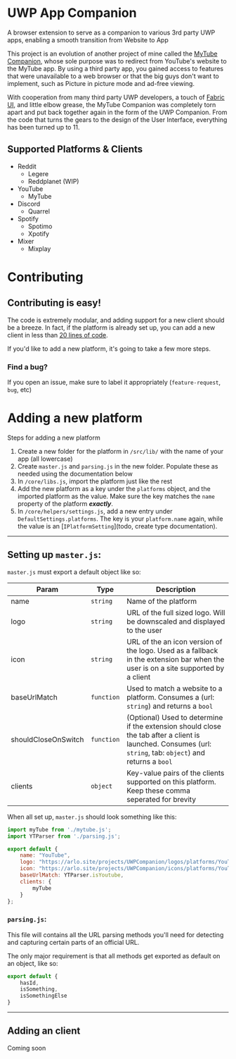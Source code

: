 # UWP App Companion
A browser extension to serve as a companion to various 3rd party UWP apps, enabling a smooth transition from Website to App

This project is an evolution of another project of mine called the [MyTube Companion](https://github.com/Arlodotexe/myTube-Companion), whose sole purpose was to redirect from YouTube's website to the MyTube app. By using a third party app, you gained access to features that were unavailable to a web browser or that the big guys don't want to implement, such as Picture in picture mode and ad-free viewing.

With cooperation from many third party UWP developers, a touch of [Fabric UI](https://developer.microsoft.com/en-us/fabric#/), and little elbow grease, the MyTube Companion was completely torn apart and put back together again in the form of the UWP Companion. From the code that turns the gears to the design of the User Interface, everything has been turned up to 11.

## Supported Platforms & Clients

 - Reddit
    - Legere
    - Reddplanet (WIP)
 - YouTube
    - MyTube
 - Discord
    - Quarrel
 - Spotify
    - Spotimo
    - Xpotify
 - Mixer
   - Mixplay

 
# Contributing

## Contributing is easy!

The code is extremely modular, and adding support for a new client should be a breeze. In fact, if the platform is already set up, you can add a new client in less than [20 lines of code](https://github.com/Arlodotexe/UWP-Companion/blob/master/core/lib/discord/quarrel.js).

If you'd like to add a new platform, it's going to take a few more steps. 

### Find a bug?
 If you open an issue, make sure to label it appropriately (`feature-request`, `bug`, etc)




# Adding a new platform

Steps for adding a new platform
1. Create a new folder for the platform in `/src/lib/` with the name of your app (all lowercase)
2. Create `master.js` and `parsing.js` in the new folder. Populate these as needed using the documentation below
3. In `/core/libs.js`, import the platform just like the rest
4. Add the new platform as a key under the `platforms` object, and the imported platform as the value. Make sure the key matches the `name` property of the platform _**exactly**_.
5. In `/core/helpers/settings.js`, add a new entry under `DefaultSettings.platforms`. The key is your `platform.name` again, while the value is an [`IPlatformSetting`](todo, create type documentation).

---
## Setting up `master.js`:

`master.js` must export a default object like so:


| Param  | Type                | Description  |
| ------ | ------------------- | ------------ |
| name | <code>string</code> | Name of the platform |
| logo | <code>string</code> | URL of the full sized logo. Will be downscaled and displayed to the user |
| icon | <code>string</code> | URL of the an icon version of the logo. Used as a fallback in the extension bar when the user is on a site supported by a client | 
| baseUrlMatch | <code>function</code> | Used to match a website to a platform. Consumes a (url: `string`) and returns a `bool` |
| shouldCloseOnSwitch | <code>function</code> | (Optional) Used to determine if the extension should close the tab after a client is launched. Consumes (url: `string`, tab: `object`) and returns a `bool` |
| clients | <code>object</code> | Key-value pairs of the clients supported on this platform. Keep these comma seperated for brevity |

When all set up, `master.js` should look something like this:
```javascript
import myTube from './mytube.js';
import YTParser from './parsing.js';

export default {
    name: "YouTube",
    logo: "https://arlo.site/projects/UWPCompanion/logos/platforms/YouTube.png",
    icon: "https://arlo.site/projects/UWPCompanion/icons/platforms/YouTube.png",
    baseUrlMatch: YTParser.isYoutube,
    clients: {
        myTube
    }
};
```

### `parsing.js`:

This file will contains all the URL parsing methods you'll need for detecting and capturing certain parts of an official URL.  

The only major requirement is that all methods get exported as default on an object, like so:

```javascript
export default {
    hasId,
    isSomething,
    isSomethingElse
}
```

---
## Adding an client

Coming soon
 